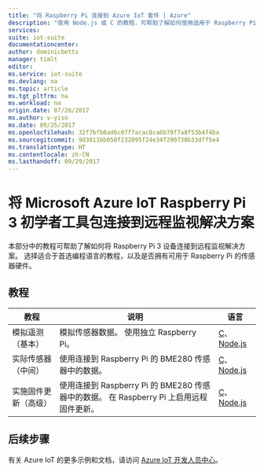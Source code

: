 ```yaml
---
title: "将 Raspberry Pi 连接到 Azure IoT 套件 | Azure"
description: "使用 Node.js 或 C 的教程，可帮助了解如何使用适用于 Raspberry Pi 3 的 Microsoft Azure IoT 初学者工具包和 IoT 套件远程监视解决方案。 可以选择模拟遥测的教程、使用实际传感器的教程，或启用远程固件更新的教程。"
services: 
suite: iot-suite
documentationcenter: 
author: dominicbetts
manager: timlt
editor: 
ms.service: iot-suite
ms.devlang: na
ms.topic: article
ms.tgt_pltfrm: na
ms.workload: na
origin.date: 07/26/2017
ms.author: v-yiso
ms.date: 09/25/2017
ms.openlocfilehash: 32f7bfb0ad6c07f7acac8ca6b79f7a8f53b4f4ba
ms.sourcegitcommit: 9d3011bb050f232095f24e34f290730b33dff5e4
ms.translationtype: HT
ms.contentlocale: zh-CN
ms.lasthandoff: 09/29/2017
---
```

# <a name="connect-your-microsoft-azure-iot-raspberry-pi-3-starter-kit-to-the-remote-monitoring-solution"></a>将 Microsoft Azure IoT Raspberry Pi 3 初学者工具包连接到远程监视解决方案

本部分中的教程可帮助了解如何将 Raspberry Pi 3 设备连接到远程监视解决方案。 选择适合于首选编程语言的教程，以及是否拥有可用于 Raspberry Pi 的传感器硬件。

## <a name="the-tutorials"></a>教程

| 教程 | 说明 | 语言 |
| -------- | ----- | --------- |
| 模拟遥测（基本）| 模拟传感器数据。 使用独立 Raspberry Pi。 | [C][lnk-c-simulator]、[Node.js][lnk-node-simulator] |
| 实际传感器（中间） | 使用连接到 Raspberry Pi 的 BME280 传感器中的数据。 | [C][lnk-c-basic]、[Node.js][lnk-node-basic] |
| 实施固件更新（高级）| 使用连接到 Raspberry Pi 的 BME280 传感器中的数据。 在 Raspberry Pi 上启用远程固件更新。 | [C][lnk-c-advanced]、[Node.js][lnk-node-advanced] |

## <a name="next-steps"></a>后续步骤

有关 Azure IoT 的更多示例和文档，请访问 [Azure IoT 开发人员中心](https://www.azure.cn/develop/iot/)。

[lnk-node-simulator]: ./iot-suite-raspberry-pi-kit-node-get-started-simulator.md
[lnk-node-basic]: ./iot-suite-raspberry-pi-kit-node-get-started-basic.md
[lnk-node-advanced]: ./iot-suite-raspberry-pi-kit-node-get-started-advanced.md
[lnk-c-simulator]: ./iot-suite-raspberry-pi-kit-c-get-started-simulator.md
[lnk-c-basic]: ./iot-suite-raspberry-pi-kit-c-get-started-basic.md
[lnk-c-advanced]: ./iot-suite-raspberry-pi-kit-c-get-started-advanced.md